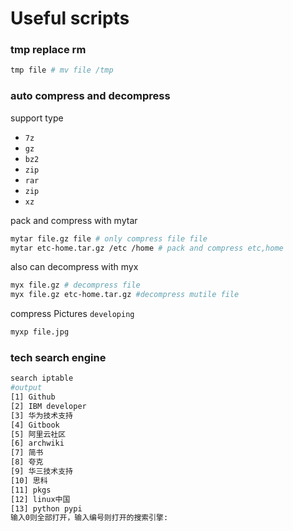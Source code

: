 # Useful scripts
### tmp replace rm
```sh
tmp file # mv file /tmp
```

### auto compress and decompress
support type
+ `7z`
+ `gz`
+ `bz2`
+ `zip`
+ `rar`
+ `zip`
+ `xz`

pack and compress with mytar
```sh
mytar file.gz file # only compress file file
mytar etc-home.tar.gz /etc /home # pack and compress etc,home
```
also can decompress with myx
```sh
myx file.gz # decompress file
myx file.gz etc-home.tar.gz #decompress mutile file
```
compress Pictures `developing`
```sh
myxp file.jpg
```

### tech search engine
```sh
search iptable
#output
[1] Github
[2] IBM developer
[3] 华为技术支持
[4] Gitbook
[5] 阿里云社区
[6] archwiki
[7] 简书
[8] 夸克
[9] 华三技术支持
[10] 思科
[11] pkgs
[12] linux中国
[13] python pypi
输入0则全部打开，输入编号则打开的搜索引擎:
```
